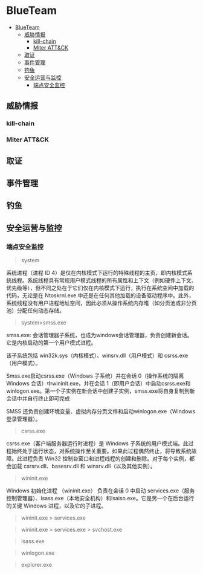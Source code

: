 # BlueTeam

- [BlueTeam](#blueteam)
  - [威胁情报](#威胁情报)
    - [kill-chain](#kill-chain)
    - [Miter ATT\&CK](#miter-attck)
  - [取证](#取证)
  - [事件管理](#事件管理)
  - [钓鱼](#钓鱼)
  - [安全运营与监控](#安全运营与监控)
    - [端点安全监控](#端点安全监控)





## 威胁情报

### kill-chain

### Miter ATT&CK



## 取证

## 事件管理

## 钓鱼

## 安全运营与监控

### 端点安全监控


>system

系统进程（进程 ID 4）是仅在内核模式下运行的特殊线程的主页，即内核模式系统线程。系统线程具有常规用户模式线程的所有属性和上下文（例如硬件上下文、优先级等），但不同之处在于它们仅在内核模式下运行，执行在系统空间中加载的代码，无论是在 Ntoskrnl.exe 中还是在任何其他加载的设备驱动程序中。此外，系统线程没有用户进程地址空间，因此必须从操作系统内存堆（如分页池或非分页池）分配任何动态存储。

>system>smss.exe

smss.exe: 会话管理器子系统，也成为windows会话管理器，负责创建新会话。它是内核启动的第一个用户模式进程。  

该子系统包括 win32k.sys（内核模式）、winsrv.dll（用户模式）和 csrss.exe（用户模式）。  

Smss.exe启动csrss.exe（Windows 子系统）并在会话 0（操作系统的隔离 Windows 会话）中wininit.exe，并在会话 1（即用户会话）中启动csrss.exe和winlogon.exe。第一个子实例在新会话中创建子实例，smss.exe将自身复制到新会话中并自行终止即可完成  

SMSS 还负责创建环境变量、虚拟内存分页文件和启动winlogon.exe（Windows 登录管理器）。  

>csrss.exe

csrss.exe（客户端服务器运行时进程）是 Windows 子系统的用户模式端。此过程始终处于运行状态，对系统操作至关重要。如果此过程偶然终止，将导致系统故障。此进程负责 Win32 控制台窗口和进程线程的创建和删除。对于每个实例，都会加载 csrsrv.dll、basesrv.dll 和 winsrv.dll（以及其他实例）。

>wininit.exe

Windows 初始化进程 （wininit.exe） 负责在会话 0 中启动 services.exe（服务控制管理器）、lsass.exe（本地安全机构）和lsaiso.exe。它是另一个在后台运行的关键 Windows 进程，以及它的子进程。



>wininit.exe > services.exe



>wininit.exe > services.exe > svchost.exe

>lsass.exe

>winlogon.exe

>explorer.exe